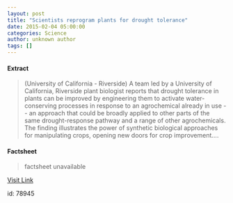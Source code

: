 ```yaml
---
layout: post
title: "Scientists reprogram plants for drought tolerance"
date: 2015-02-04 05:00:00
categories: Science
author: unknown author
tags: []
---
```



#### Extract
>(University of California - Riverside) A team led by a University of California, Riverside plant biologist reports that drought tolerance in plants can be improved by engineering them to activate water-conserving processes in response to an agrochemical already in use -- an approach that could be broadly applied to other parts of the same drought-response pathway and a range of other agrochemicals. The finding illustrates the power of synthetic biological approaches for manipulating crops, opening new doors for crop improvement....

#### Factsheet
>factsheet unavailable

[Visit Link](http://www.eurekalert.org/pub_releases/2015-02/uoc--srp020315.php)

id:   78945


